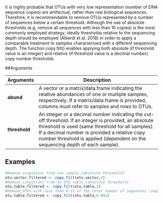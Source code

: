 It is highly probable that OTUs with very low representation (number of DNA sequence copies) are artifactual, rather than real biological sequences. Therefore, it is recommendable to remove OTUs represented by a number of sequences below a certain threshold. Although the use of absolute thresholds (e.g. remove all sequences with less than 10 copies) is the most commonly employed strategy, ideally thresholds relative to the sequencing depth should be employed (Alberdi et al. 2018) in order to apply a comparable treatment to samples characterised with a different sequencing depth. The function copy.filt() enables applying both absolute (if threshold value is an integer) and relative (if threshold value is a decimal number) copy number thresholds

##Arguments

| Arguments | Description |
| ------------- | ------------- |
| **abund** |  A vector or a matrix/data.frame indicating the relative abundances of one or multiple samples, respectively. If a matrix/data.frame is provided, columns must refer to samples and rows to OTUs. |
| **threshold** |  An integer or a decimal number indicating the cut-off threshold. If an integer is provided, an absolute threshold is used (same threshold for all samples). If a decimal number is provided a relative copy number threshold is applied (dependent on the sequencing depth of each sample). |

## Examples
````R
#Remove singletons from one sample (absolute threshold)
otu.vector.filtered <- copy.filt(otu.vector,2)
#Remove singletons from an OTU table (absolute threshold)
otu.table.filtered <- copy.filt(otu.table,2)
#Remove OTUs with less than 0.1% of the total number of sequences (sequencing depth) per sample (relative threshold)
otu.table.filtered <- copy.filt(otu.table,0.001)
````
